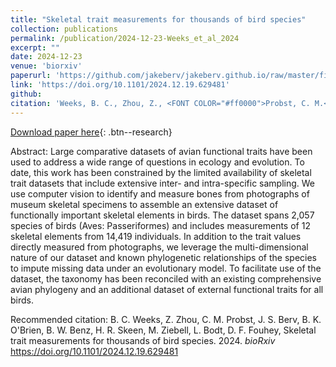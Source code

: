 ```yaml
---
title: "Skeletal trait measurements for thousands of bird species"
collection: publications
permalink: /publication/2024-12-23-Weeks_et_al_2024
excerpt: ""
date: 2024-12-23
venue: 'biorxiv'
paperurl: 'https://github.com/jakeberv/jakeberv.github.io/raw/master/files/pdf/papers/Berv_et_al_2024.pdf'
link: 'https://doi.org/10.1101/2024.12.19.629481'
github:
citation: 'Weeks, B. C., Zhou, Z., <FONT COLOR="#ff0000">Probst, C. M.</FONT>, <b>Berv, J. S.</b>, O'Brien, B. K., Benz, B. W., Skeen, H. R., Ziebell, M., Bodt, L., Fouhey, D. F., Skeletal trait measurements for thousands of bird species. <i>bioRxiv</i>. doi: <a href="https://doi.org/10.1101/2024.12.19.629481">https://doi.org/10.1101/2024.12.19.629481</a> <FONT COLOR="#ff0000">Student advisee</FONT>'
---
```


[Download paper here](https://github.com/jakeberv/jakeberv.github.io/raw/master/files/pdf/papers/Weeks_et_al_2024.pdf){: .btn--research}

Abstract: Large comparative datasets of avian functional traits have been used to address a wide range of questions in ecology and evolution. To date, this work has been constrained by the limited availability of skeletal trait datasets that include extensive inter- and intra-specific sampling. We use computer vision to identify and measure bones from photographs of museum skeletal specimens to assemble an extensive dataset of functionally important skeletal elements in birds. The dataset spans 2,057 species of birds (Aves: Passeriformes) and includes measurements of 12 skeletal elements from 14,419 individuals. In addition to the trait values directly measured from photographs, we leverage the multi-dimensional nature of our dataset and known phylogenetic relationships of the species to impute missing data under an evolutionary model. To facilitate use of the dataset, the taxonomy has been reconciled with an existing comprehensive avian phylogeny and an additional dataset of external functional traits for all birds.

Recommended citation: B. C. Weeks, Z. Zhou, C. M. Probst, J. S. Berv, B. K. O'Brien, B. W. Benz, H. R. Skeen, M. Ziebell, L. Bodt, D. F. Fouhey, Skeletal trait measurements for thousands of bird species. 2024. <i>bioRxiv</i> <https://doi.org/10.1101/2024.12.19.629481>